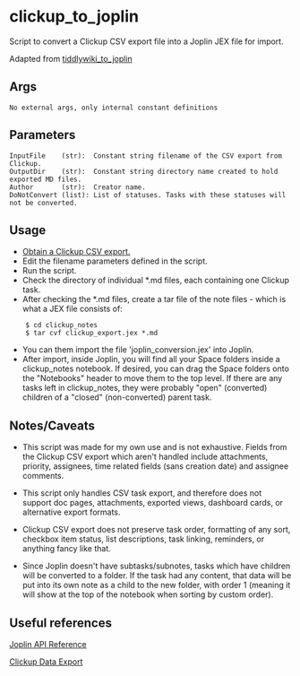 # clickup_to_joplin
Script to convert a Clickup CSV export file into a Joplin JEX file for import.

Adapted from [tiddlywiki_to_joplin](https://github.com/FloatingBoater/tiddlywiki_to_joplin/)

## Args
    No external args, only internal constant definitions

## Parameters
    InputFile    (str):  Constant string filename of the CSV export from Clickup.
    OutputDir    (str):  Constant string directory name created to hold exported MD files.
    Author       (str):  Creator name.
    DoNotConvert (list): List of statuses. Tasks with these statuses will not be converted.

## Usage
*  [Obtain a Clickup CSV export.](https://help.clickup.com/hc/en-us/articles/6310551109527-Workspace-Task-Data-Export-CSV-)
*  Edit the filename parameters defined in the script.
*  Run the script.
*  Check the directory of individual *.md files, each containing one Clickup task.
*  After checking the *.md files, create a tar file of the note files - which is what a JEX file consists of:
  ```
      $ cd clickup_notes
      $ tar cvf clickup_export.jex *.md
```
*  You can them import the file 'joplin_conversion.jex' into Joplin.
*  After import, inside Joplin, you will find all your Space folders inside a clickup_notes notebook. If desired, you can drag the Space folders onto the "Notebooks" header to move them to the top level. If there are any tasks left in clickup_notes, they were probably "open" (converted) children of a "closed" (non-converted) parent task.

## Notes/Caveats
*  This script was made for my own use and is not exhaustive. Fields from the Clickup CSV export which aren't handled include attachments, priority, assignees, time related fields (sans creation date) and assignee comments.

*  This script only handles CSV task export, and therefore does not support doc pages, attachments, exported views, dashboard cards, or alternative export formats.

*  Clickup CSV export does not preserve task order, formatting of any sort, checkbox item status, list descriptions, task linking, reminders, or anything fancy like that.

*  Since Joplin doesn't have subtasks/subnotes, tasks which have children will be converted to a folder. If the task had any content, that data will be put into its own note as a child to the new folder, with order 1 (meaning it will show at the top of the notebook when sorting by custom order).

## Useful references
[Joplin API Reference](https://joplinapp.org/api/references/rest_api/)

[Clickup Data Export](https://help.clickup.com/hc/en-us/articles/6310551109527-Workspace-Task-Data-Export-CSV-)

